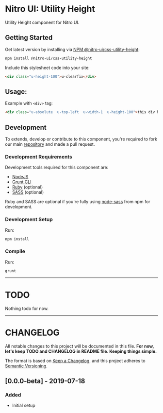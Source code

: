 # Nitro UI: Utility Height

Utility Height component for Nitro UI.

## Getting Started

Get latest version by installing via [NPM @nitro-ui/css-utility-height](https://www.npmjs.com/package/@nitro-ui/css-utility-height):

```sh
npm install @nitro-ui/css-utility-height
```

Include this stylesheet code into your site:

```html
<div class="u-height-100">u-clearfix</div>
```

## Usage:

Example with `<div>` tag:

```html
<div class="u-absolute  u-top-left  u-width-1  u-height-100">this div has height 100%</div>
```

## Development

To extends, develop or contribute to this component, you're required to fork our main [repository](https://github.com/icarasia-engineering/nitro-ui) and made a pull request.

### Development Requirements

Development tools required for this component are:

- [NodeJS](https://nodejs.org/en/)
- [Grunt CLI](https://gruntjs.com)
- [Ruby](https://www.ruby-lang.org/en/) (optional)
- [SASS](https://sass-lang.com) (optional)

Ruby and SASS are optional if you're fully using [node-sass](https://github.com/sass/node-sass) from npm for development.

### Development Setup

Run:

```sh
npm install
```

### Compile

Run:

```sh
grunt
```
---

# TODO

Nothing todo for now.

---

# CHANGELOG

All notable changes to this project will be documented in this file. **For now, let's keep TODO and CHANGELOG in README file. Keeping things simple.**

The format is based on [Keep a Changelog](https://keepachangelog.com/en/1.0.0/),
and this project adheres to [Semantic Versioning](https://semver.org/spec/v2.0.0.html).

## [0.0.0-beta] - 2019-07-18
### Added
- Initial setup

